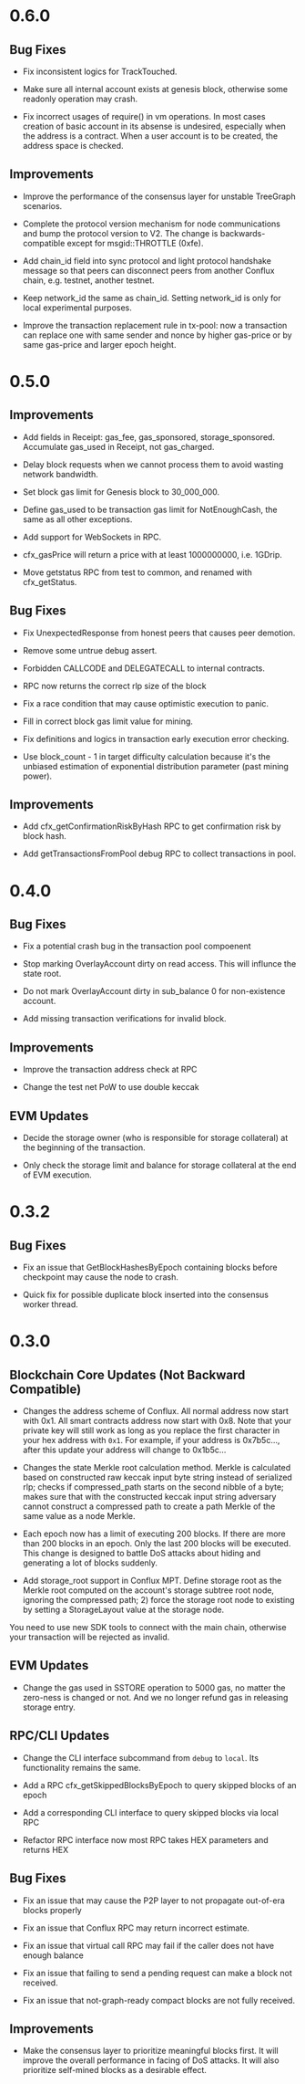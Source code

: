 # 0.6.0

## Bug Fixes

- Fix inconsistent logics for TrackTouched.

- Make sure all internal account exists at genesis block, otherwise some
readonly operation may crash.

- Fix incorrect usages of require() in vm operations. In most cases creation of
basic account in its absense is undesired, especially when the address is a
contract. When a user account is to be created, the address space is checked.

## Improvements

- Improve the performance of the consensus layer for unstable TreeGraph scenarios. 

- Complete the protocol version mechanism for node communications and bump
the protocol version to V2. The change is backwards-compatible except for
msgid::THROTTLE (0xfe).

- Add chain_id field into sync protocol and light protocol handshake message
so that peers can disconnect peers from another Conflux chain, e.g. testnet,
another testnet.

- Keep network_id the same as chain_id. Setting network_id is only for local
experimental purposes.

- Improve the transaction replacement rule in tx-pool: now a transaction can
 replace one with same sender and nonce by higher gas-price or by same gas-price
  and larger epoch height.


# 0.5.0

## Improvements

- Add fields in Receipt: gas_fee, gas_sponsored, storage_sponsored. Accumulate gas_used in Receipt, not gas_charged.

- Delay block requests when we cannot process them to avoid wasting network bandwidth.

- Set block gas limit for Genesis block to 30_000_000.

- Define gas_used to be transaction gas limit for NotEnoughCash, the same as all other exceptions.

- Add support for WebSockets in RPC.

- cfx_gasPrice will return a price with at least 1000000000, i.e. 1GDrip.

- Move getstatus RPC from test to common, and renamed with cfx_getStatus.

## Bug Fixes

- Fix UnexpectedResponse from honest peers that causes peer demotion.

- Remove some untrue debug assert.

- Forbidden CALLCODE and DELEGATECALL to internal contracts.

- RPC now returns the correct rlp size of the block

- Fix a race condition that may cause optimistic execution to panic.

- Fill in correct block gas limit value for mining.

- Fix definitions and logics in transaction early execution error checking.

- Use block_count - 1 in target difficulty calculation because it's the unbiased estimation of exponential distribution parameter (past mining power).

## Improvements

- Add cfx_getConfirmationRiskByHash RPC to get confirmation risk by block hash.

- Add getTransactionsFromPool debug RPC to collect transactions in pool.

# 0.4.0

## Bug Fixes

- Fix a potential crash bug in the transaction pool compoenent

- Stop marking OverlayAccount dirty on read access. This will influnce the state root. 

- Do not mark OverlayAccount dirty in sub_balance 0 for non-existence account.

- Add missing transaction verifications for invalid block.

## Improvements

- Improve the transaction address check at RPC

- Change the test net PoW to use double keccak

## EVM Updates

- Decide the storage owner (who is responsible for storage collateral) at the beginning of the transaction. 

- Only check the storage limit and balance for storage collateral at the end of EVM execution. 

# 0.3.2

## Bug Fixes

- Fix an issue that GetBlockHashesByEpoch containing blocks before checkpoint may cause the node to crash.

- Quick fix for possible duplicate block inserted into the consensus worker thread.

# 0.3.0

## Blockchain Core Updates (Not Backward Compatible)

- Changes the address scheme of Conflux. All normal address now start with 0x1.
All smart contracts address now start with 0x8. Note that your private key will
still work as long as you replace the first character in your hex address with
``0x1``. For example, if your address is 0x7b5c..., after this update your
address will change to 0x1b5c...

- Changes the state Merkle root calculation method. Merkle is calculated based
on constructed raw keccak input byte string instead of serialized rlp; checks if
compressed_path starts on the second nibble of a byte; makes sure that with the
constructed keccak input string adversary cannot construct a compressed path to
create a path Merkle of the same value as a node Merkle.

- Each epoch now has a limit of executing 200 blocks. If there are more than
200 blocks in an epoch. Only the last 200 blocks will be executed. This change
is designed to battle DoS attacks about hiding and generating a lot of blocks
suddenly.

- Add storage_root support in Conflux MPT. Define storage root as the Merkle
root computed on the account's storage subtree root node, ignoring the
compressed path; 2) force the storage root node to existing by setting a
StorageLayout value at the storage node. 

You need to use new SDK tools to connect with the main chain, otherwise your
transaction will be rejected as invalid. 

## EVM Updates

- Change the gas used in SSTORE operation to 5000 gas, no matter the zero-ness
is changed or not. And we no longer refund gas in releasing storage entry. 

## RPC/CLI Updates

- Change the CLI interface subcommand from `debug` to `local`. Its
functionality remains the same.

- Add a RPC cfx_getSkippedBlocksByEpoch to query skipped blocks of an epoch

- Add a corresponding CLI interface to query skipped blocks via local RPC

- Refactor RPC interface now most RPC takes HEX parameters and returns HEX

## Bug Fixes

- Fix an issue that may cause the P2P layer to not propagate out-of-era blocks properly

- Fix an issue that Conflux RPC may return incorrect estimate.

- Fix an issue that virtual call RPC may fail if the caller does not have enough balance

- Fix an issue that failing to send a pending request can make a block not received.

- Fix an issue that not-graph-ready compact blocks are not fully received.


## Improvements

- Make the consensus layer to prioritize meaningful blocks first. It will
improve the overall performance in facing of DoS attacks. It will also
prioritize self-mined blocks as a desirable effect.
